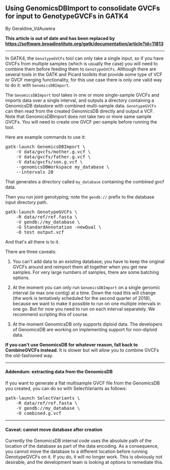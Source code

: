 ## Using GenomicsDBImport to consolidate GVCFs for input to GenotypeGVCFs in GATK4

By Geraldine_VdAuwera

<p><strong>This article is out of date and has been replaced by <a href="https://software.broadinstitute.org/gatk/documentation/article?id=11813" rel="nofollow">https://software.broadinstitute.org/gatk/documentation/article?id=11813</a></strong></p>

<hr></hr><p>In GATK4, the <code class="code codeInline" spellcheck="false">GenotypeGVCFs</code> tool can only take a single input, so if you have GVCFs from multiple samples (which is usually the case) you will need to combine them before feeding them to <code class="code codeInline" spellcheck="false">GenotypeGVCFs</code>. Although there are several tools in the GATK and Picard toolkits that provide some type of VCF or GVCF merging functionality, for this use case there is only one valid way to do it: with <code class="code codeInline" spellcheck="false">GenomicsDBImport</code>.</p>

<p>The <code class="code codeInline" spellcheck="false">GenomicsDBImport</code> tool takes in one or more single-sample GVCFs and imports data over a single interval, and outputs a directory containing a GenomicsDB datastore with combined multi-sample data. <code class="code codeInline" spellcheck="false">GenotypeGVCFs</code> can then read from the created GenomicsDB directly and output a VCF. Note that GenomicsDBImport does not take two or more same sample GVCFs. You will need to create one GVCF per-sample before running the tool.</p>

<p>Here are example commands to use it:</p>

<pre class="code codeBlock" spellcheck="false">gatk-launch GenomicsDBImport \
    -V data/gvcfs/mother.g.vcf \
    -V data/gvcfs/father.g.vcf \
    -V data/gvcfs/son.g.vcf \
    --genomicsDBWorkspace my_database \
    --intervals 20
</pre>

<p>That generates a directory called <code class="code codeInline" spellcheck="false">my_database</code> containing the combined gvcf data.</p>

<p>Then you run joint genotyping; note the <code class="code codeInline" spellcheck="false">gendb://</code> prefix to the database input directory path.</p>

<pre class="code codeBlock" spellcheck="false">gatk-launch GenotypeGVCFs \
    -R data/ref/ref.fasta \
    -V gendb://my_database \
    -G StandardAnnotation -newQual \
    -O test_output.vcf 
</pre>

<p>And that's all there is to it.</p>

<p>There are three caveats:</p>

<ol><li><p>You can't add data to an existing database; you have to keep the original GVCFs around and reimport them all together when you get new samples. For very large numbers of samples, there are some batching options.</p></li>
<li><p>At the moment you can only run <code class="code codeInline" spellcheck="false">GenomicsDBImport</code> on a single genomic interval (ie max one contig) at a time. Down the road this will change (the work is tentatively scheduled for the second quarter of 2018), because we want to make it possible to run on one multiple intervals in one go. But for now you need to run on each interval separately. We recommend scripting this of course.</p></li>
<li><p>At the moment GenomicsDB only supports diploid data. The developers of GenomicsDB are working on implementing support for non-diploid data.</p></li>
</ol><p><strong>If you can't use GenomicsDB for whatever reason, fall back to CombineGVCFs instead.</strong> It is slower but will allow you to combine GVCFs the old-fashioned way.</p>

<hr></hr><h4>Addendum: extracting data from the GenomicsDB</h4>

<p>If you want to generate a flat multisample GVCF file from the GenomicsDB you created, you can do so with SelectVariants as follows:</p>

<pre class="code codeBlock" spellcheck="false">gatk-launch SelectVariants \
    -R data/ref/ref.fasta \
    -V gendb://my_database \
    -O combined.g.vcf
</pre>

<hr></hr><h4>Caveat: cannot move database after creation</h4>

<p>Currently the GenomicsDB internal code uses the absolute path of the location of the database as part of the data encoding. As a consequence, you cannot move the database to a different location before running GenotypeGVCFs on it. If you do, it will no longer work. This is obviously not desirable, and the development team is looking at options to remediate this.</p>
